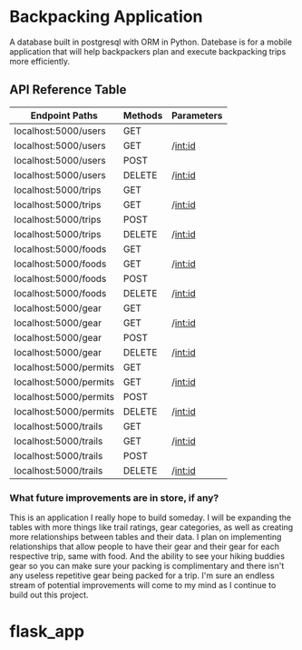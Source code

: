 # Backpacking Application
A database built in postgresql with ORM in Python. Datebase is for a mobile application that will help backpackers plan and execute backpacking trips more efficiently.

## API Reference Table
| Endpoint Paths        | Methods | Parameters  |
|-----------------------|---------|-------------|
| localhost:5000/users  | GET     |             |
| localhost:5000/users  | GET     | /<int:id>   |
| localhost:5000/users  | POST    |             |
| localhost:5000/users  | DELETE  | /<int:id>   |
| localhost:5000/trips  | GET     |             |
| localhost:5000/trips  | GET     | /<int:id>   |
| localhost:5000/trips  | POST    |             |
| localhost:5000/trips  | DELETE  | /<int:id>   |
| localhost:5000/foods  | GET     |             |
| localhost:5000/foods  | GET     | /<int:id>   |
| localhost:5000/foods  | POST    |             |
| localhost:5000/foods  | DELETE  | /<int:id>   |
| localhost:5000/gear   | GET     |             |
| localhost:5000/gear   | GET     | /<int:id>   |
| localhost:5000/gear   | POST    |             |
| localhost:5000/gear   | DELETE  | /<int:id>   |
| localhost:5000/permits| GET     |             |
| localhost:5000/permits| GET     | /<int:id>   |
| localhost:5000/permits| POST    |             |
| localhost:5000/permits| DELETE  | /<int:id>   |
| localhost:5000/trails | GET     |             |
| localhost:5000/trails | GET     | /<int:id>   |
| localhost:5000/trails | POST    |             |
| localhost:5000/trails | DELETE  | /<int:id>   |

### What future improvements are in store, if any?
This is an application I really hope to build someday. I will be expanding the tables with more things like trail ratings, gear categories, as well as creating more relationships between tables and their data. I plan on implementing relationships that allow people to have their gear and their gear for each respective trip, same with food. And the ability to see your hiking buddies gear so you can make sure your packing is complimentary and there isn't any useless repetitive gear being packed for a trip. I'm sure an endless stream of potential improvements will come to my mind as I continue to build out this project.

# flask_app
